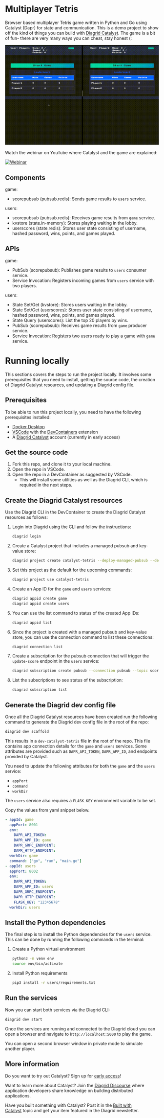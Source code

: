 # Multiplayer Tetris

Browser based multiplayer Tetris game written in Python and Go using Catalyst (Dapr) for state and communication.
This is a demo project to show off the kind of things you can build with [Diagrid Catalyst](https://www.diagrid.io/catalyst).
The game is a bit of fun- there are very many ways you can cheat, stay honest (:

![tetris game](tetris_game.gif)

Watch the webinar on YouTube where Catalyst and the game are explained:

[![Webinar](https://img.youtube.com/vi/VS036hE6cvg/0.jpg)](https://youtu.be/VS036hE6cvg)

## Components

game:
- scorepubsub (pubsub.redis): Sends game results to `users` service.

users:
- scorepubsub (pubsub.redis): Receives game results from `game` service.
- kvstore (state.in-memory): Stores playing waiting in the lobby.
- userscores (state.redis): Stores user state consisting of username, hashed password, wins, points, and games played.

## APIs

game:
- PubSub (scorepubsub): Publishes game results to `users` consumer service.
- Service Invocation: Registers incoming games from `users` service with two players.

users:
- State Set/Get (kvstore): Stores users waiting in the lobby.
- State Set/Get (userscores): Stores user state consisting of username, hashed password, wins, points, and games played.
- State Query (userscores): List the top 20 players by wins.
- PubSub (scorepubsub): Receives game results from `game` producer service.
- Service Invocation: Registers two users ready to play a game with `game` service.


# Running locally

This sections covers the steps to run the project locally. It involves some prerequisites that you need to install, getting the source code, the creation of Diagrid Catalyst resources, and updating a Diagrid config file.

## Prerequisites

To be able to run this project locally, you need to have the following prerequisites installed:

- [Docker Desktop](https://docs.docker.com/get-docker/)
- [VSCode](https://code.visualstudio.com/) with the [DevContainers](https://marketplace.visualstudio.com/items?itemName=ms-vscode-remote.remote-containers) extension
- A [Diagrid Catalyst](https://www.diagrid.io/catalyst) account (currently in early access)

## Get the source code

1. Fork this repo, and clone it to your local machine.
2. Open the repo in VSCode.
3. Open the repo in a DevContainer as suggested by VSCode.
   - This will install some utilities as well as the Diagrid CLI, which is required in the next steps.

## Create the Diagrid Catalyst resources

Use the Diagrid CLI in the DevContainer to create the Diagrid Catalyst resources as follows:

1. Login into Diagrid using the CLI and follow the instructions:

    ```bash
    diagrid login
    ```

2. Create a Catalyst project that includes a managed pubsub and key-value store:

    ```bash
    diagrid project create catalyst-tetris --deploy-managed-pubsub --deploy-managed-kv
    ```

3. Set this project as the default for the upcoming commands:

    ```bash
    diagrid project use catalyst-tetris
    ```

4. Create an App ID for the `game` and `users` services:

    ```bash
    diagrid appid create game
    diagrid appid create users
    ```

5. You can use the list command to status of the created App IDs:

    ```bash
    diagrid appid list
    ```

6. Since the project is created with a managed pubsub and key-value store, you can use the connection command to list these connections:

    ```bash
    diagrid connection list
    ```

7. Create a subscription for the pubsub connection that will trigger the `update-score` endpoint in the `users` service:

    ```bash
    diagrid subscription create pubsub --connection pubsub --topic scoreupdates --route /update-score --scopes users
    ```

8. List the subscriptions to see status of the subscription:

    ```bash
    diagrid subscription list
    ```

## Generate the Diagrid dev config file

Once all the Diagrid Catalyst resources have been created run the following command to generate the Diagrid dev config file in the root of the repo:

```bash
diagrid dev scaffold
```

This results in a `dev-catalyst-tetris` file in the root of the repo. This file contains app connection details for the `game` and `users` services. Some attributes are provided such as `DAPR_API_TOKEN`, `DAPR_APP_ID`, and endpoints provided by Catalyst.

You need to update the following attributes for both the `game` and the `users` service:

- `appPort`
- `command`
- `workDir`

The `users` service also requires a `FLASK_KEY` environment variable to be set.

Copy the values from yaml snippet below.

```yaml
- appId: game
  appPort: 8001
  env:
    DAPR_API_TOKEN: 
    DAPR_APP_ID: game
    DAPR_GRPC_ENDPOINT: 
    DAPR_HTTP_ENDPOINT: 
  workDir: game
  command: ["go", "run", "main.go"]
- appId: users
  appPort: 8002
  env:
    DAPR_API_TOKEN:
    DAPR_APP_ID: users
    DAPR_GRPC_ENDPOINT:
    DAPR_HTTP_ENDPOINT:
    FLASK_KEY: "12345678"
  workDir: users
```

## Install the Python dependencies

The final step is to install the Python dependencies for the `users` service. This can be done by running the following commands in the terminal:

1. Create a Python virtual environment

    ```bash
    python3 -m venv env
    source env/bin/activate
    ```

2. Install Python requirements

    ```bash
    pip3 install -r users/requirements.txt
    ```

## Run the services

Now you can start both services via the Diagrid CLI:

```bash
diagrid dev start
```

Once the services are running and connected to the Diagrid cloud you can open a browser and navigate to `http://localhost:5000` to play the game.

You can open a second browser window in private mode to simulate another player.


## More information

Do you want to try out Catalyst? Sign up for [early access](https://pages.diagrid.io/catalyst-early-access-waitlist)!

Want to learn more about Catalyst? Join the [Diagrid Discourse](https://community.diagrid.io/) where application developers share knowledge on building distributed applications.

Have you built something with Catalyst? Post it in the [Built with Catalyst](https://community.diagrid.io/t/built-with-catalyst/23) topic and get your item featured in the Diagrid newsletter.